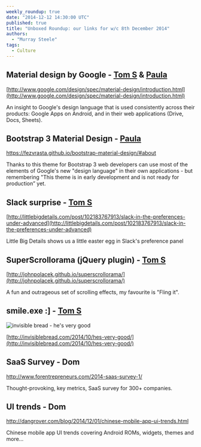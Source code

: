 ```yaml
---
weekly_roundup: true
date: "2014-12-12 14:30:00 UTC"
published: true
title: "Unboxed Roundup: our links for w/c 8th December 2014"
authors:
  - "Murray Steele"
tags:
  - Culture
---
```


## Material design by Google - [Tom S](/people#tom-sabin) & [Paula](/people#paula-stepinska)

[http://www.google.com/design/spec/material-design/introduction.html](http://www.google.com/design/spec/material-design/introduction.html)

An insight to Google's design language that is used consistently across their products: Google Apps on Android, and in their web applications (Drive, Docs, Sheets).

## Bootstrap 3 Material Design - [Paula](/people#paula-stepinska)

https://fezvrasta.github.io/bootstrap-material-design/#about

Thanks to this theme for Bootstrap 3 web developers can use most of the elements of Google's new "design language" in their own applications - but remembering "This theme is in early development and is not ready for production” yet.

## Slack surprise - [Tom S](/people#tom-sabin)

[http://littlebigdetails.com/post/102183767913/slack-in-the-preferences-under-advanced](http://littlebigdetails.com/post/102183767913/slack-in-the-preferences-under-advanced)

Little Big Details shows us a little easter egg in Slack's preference panel

## SuperScrollorama (jQuery plugin) - [Tom S](/people#tom-sabin)

[http://johnpolacek.github.io/superscrollorama/](http://johnpolacek.github.io/superscrollorama/)

A fun and outrageous set of scrolling effects, my favourite is "Fling it".

## smile.exe :] - [Tom S](/people#tom-sabin)

![invisible bread - he's very good](https://s3-eu-west-1.amazonaws.com/unboxed-web-images/ee0d7c34e0a791b5417d2861914ed260.png)

[http://invisiblebread.com/2014/10/hes-very-good/](http://invisiblebread.com/2014/10/hes-very-good/)

## SaaS Survey - Dom

http://www.forentrepreneurs.com/2014-saas-survey-1/

Thought-provoking, key metrics, SaaS survey for 300+ companies.

## UI trends - Dom

http://dangrover.com/blog/2014/12/01/chinese-mobile-app-ui-trends.html

Chinese mobile app UI trends covering Android ROMs, widgets, themes and more…


